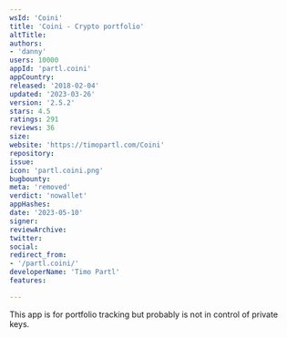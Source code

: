 ```yaml
---
wsId: 'Coini'
title: 'Coini - Crypto portfolio'
altTitle: 
authors:
- 'danny'
users: 10000
appId: 'partl.coini'
appCountry: 
released: '2018-02-04'
updated: '2023-03-26'
version: '2.5.2'
stars: 4.5
ratings: 291
reviews: 36
size: 
website: 'https://timopartl.com/Coini'
repository: 
issue: 
icon: 'partl.coini.png'
bugbounty: 
meta: 'removed'
verdict: 'nowallet'
appHashes: 
date: '2023-05-10'
signer: 
reviewArchive: 
twitter: 
social: 
redirect_from:
- '/partl.coini/'
developerName: 'Timo Partl'
features: 

---
```


This app is for portfolio tracking but probably is not in control of private keys.
